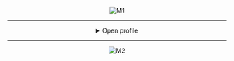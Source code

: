 <p align="center">
  <img src="https://drive.google.com/uc?export=download&id=1-UmsUP_ev24PyPwZoDfa6g8uDXsW-gmn" alt="M1">
</p>



---

<details align="middle">
<summary>Open profile</summary>

<br />
<!-- Links to programming languages -->
<h3 align="center"><b>Languages:</b></h3>
<p align="center">
  <a href="https://www.w3schools.com/html/" target="_blank">
    <img src="https://raw.githubusercontent.com/devicons/devicon/master/icons/html5/html5-original.svg" alt="html5" width="40" height="40"/>
  </a>
  <a href="https://www.w3schools.com/css/" target="_blank">
    <img src="https://raw.githubusercontent.com/devicons/devicon/master/icons/css3/css3-original.svg" alt="css3" width="40" height="40"/>
  </a>
  <a href="https://www.javascript.com/" target="_blank">
    <img src="https://raw.githubusercontent.com/devicons/devicon/master/icons/javascript/javascript-original.svg" alt="javascript" width="40" height="40"/>
  </a>
  <a href="https://docs.microsoft.com/en-us/dotnet/csharp/" target="_blank">
    <img src="https://raw.githubusercontent.com/devicons/devicon/master/icons/csharp/csharp-original.svg" alt="csharp" width="40" height="40"/>
  </a>
  <a href="https://dotnet.microsoft.com/apps/aspnet/mvc" target="_blank">
    <img src="https://raw.githubusercontent.com/devicons/devicon/master/icons/dotnetcore/dotnetcore-original.svg" alt="aspnetcoremvc" width="40" height="40"/>
  </a>
  <a href="https://www.microsoft.com/en-us/sql-server" target="_blank">
    <img src="https://raw.githubusercontent.com/devicons/devicon/master/icons/microsoftsqlserver/microsoftsqlserver-plain-wordmark.svg" alt="sqlserver" width="40" height="40"/>
  </a>
  <a href="https://git-scm.com/" target="_blank">
    <img src="https://www.vectorlogo.zone/logos/git-scm/git-scm-icon.svg" alt="git" width="40" height="40"/>
  </a>
  <a href="https://azure.microsoft.com/en-us/services/devops/" target="_blank">
    <img src="https://raw.githubusercontent.com/devicons/devicon/master/icons/azure/azure-original.svg" alt="azuredevops" width="40" height="40"/>
  </a>
</p>

<br />
<br />




---

<details>
<summary align="center"><b>sOBRE MI</b></summary>
<br />
<p align="center"> </a>
</details>

</details>

---


<p align="center">
  <img src="https://drive.google.com/uc?export=download&id=1KESTdKJMwvJxzIgj82yChXHu8-pKt-GS" alt="M2">
</p>

